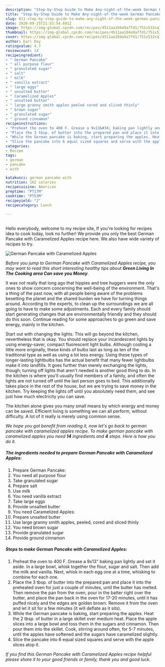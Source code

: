 ```yaml
---
description: "Step-by-Step Guide to Make Any-night-of-the-week German Pancake with Caramelized Apples"
title: "Step-by-Step Guide to Make Any-night-of-the-week German Pancake with Caramelized Apples"
slug: 611-step-by-step-guide-to-make-any-night-of-the-week-german-pancake-with-caramelized-apples
date: 2020-09-25T21:53:54.691Z
image: https://img-global.cpcdn.com/recipes/4511aa104a9a7fd1/751x532cq70/german-pancake-with-caramelized-apples-recipe-main-photo.jpg
thumbnail: https://img-global.cpcdn.com/recipes/4511aa104a9a7fd1/751x532cq70/german-pancake-with-caramelized-apples-recipe-main-photo.jpg
cover: https://img-global.cpcdn.com/recipes/4511aa104a9a7fd1/751x532cq70/german-pancake-with-caramelized-apples-recipe-main-photo.jpg
author: Earl Day
ratingvalue: 4.7
reviewcount: 14
recipeingredient:
- " German Pancake"
- " all purpose flour"
- " granulated sugar"
- " salt"
- " milk"
- " vanilla extract"
- " large eggs"
- " unsalted butter"
- " Caramelized Apples"
- " unsalted butter"
- " large granny smith apples peeled cored and sliced thinly"
- " brown sugar"
- " granulated sugar"
- " ground cinnamon"
recipeinstructions:
- "Preheat the oven to 400 F. Grease a 9x13&#34; baking pan lightly and set it aside. In a large bowl, whisk together the flour, sugar and salt. Then add the milk and vanilla. Next, whisk in each egg one at a time, whisking to combine for each one."
- "Place the 3 tbsp. of butter into the prepared pan and place it into the preheated oven for just a couple of minutes, until the butter has melted. Then remove the pan from the oven, pour in the batter right over the butter, and place the pan back in the oven for 17-20 minutes, until it has puffed nicely and the edges are golden brown. Remove it from the oven and let it sit for a few minutes (it will deflate as it sits)."
- "While the German pancake is baking, start preparing the apples. Heat the 2 tbsp. of butter in a large skillet over medium heat. Place the apple slices into a large bowl and toss them in the sugars and cinnamon. Then pour them into the skillet. Cook, stirring around often, for 5-7 minutes, until the apples have softened and the sugars have caramelized slightly."
- "Slice the pancake into 6 equal sized squares and serve with the apple slices atop it."
categories:
- Recipe
tags:
- german
- pancake
- with

katakunci: german pancake with 
nutrition: 162 calories
recipecuisine: American
preptime: "PT17M"
cooktime: "PT53M"
recipeyield: "2"
recipecategory: Lunch

---
```

<br>
Hello everybody, welcome to my recipe site, If you're looking for recipes idea to cook today, look no further! We provide you only the best German Pancake with Caramelized Apples recipe here. We also have wide variety of recipes to try.
<br>


![German Pancake with Caramelized Apples](https://img-global.cpcdn.com/recipes/4511aa104a9a7fd1/751x532cq70/german-pancake-with-caramelized-apples-recipe-main-photo.jpg)

<i>Before you jump to German Pancake with Caramelized Apples recipe, you may want to read this short interesting healthy tips about 
<strong>Green Living In The Cooking area Can save you Money</strong>.</i>
</br>

It was not really that long ago that hippies and tree huggers were the only ones to show concern concerning the well-being of the environment. That's a thing of the past now, with all people being aware of the problems besetting the planet and the shared burden we have for turning things around. According to the experts, to clean up the surroundings we are all going to have to make some adjustments. Each and every family should start generating changes that are environmentally friendly and they should do this soon. Continue reading for some approaches to go green and save energy, mainly in the kitchen.

Start out with changing the lights. This will go beyond the kitchen, nevertheless that is okay. You should replace your incandescent lights by using energy-saver, compact fluorescent light bulbs. Although costing a little more originally, these kinds of bulbs last as long as ten of the traditional type as well as using a lot less energy. Using these types of longer-lasting lightbulbs has the actual benefit that many fewer lightbulbs make it into landfills. It goes further than merely exchanging the lights, though; turning off lights that aren't needed is another good thing to do. In the kitchen is where you'll usually find members of a family, and often the lights are not turned off until the last person goes to bed. This additionally takes place in the rest of the house, but we are trying to save money in the kitchen. Try keeping the lights off until you absolutely need them, and see just how much electricity you can save.

The kitchen alone gives you many small means by which energy and money can be saved. Efficient living is something we can all perform, without difficulty. A lot of it really is merely using common sense.


<i>We hope you got benefit from reading it, now let's go back to german pancake with caramelized apples recipe. To make german pancake with caramelized apples you need <strong>14</strong> ingredients and <strong>4</strong> steps. Here is how you do it.
</i>

##### The ingredients needed to prepare German Pancake with Caramelized Apples:

1. Prepare  German Pancake:
1. You need  all purpose flour
1. Take  granulated sugar
1. Prepare  salt
1. Use  milk
1. You need  vanilla extract
1. Take  large eggs
1. Provide  unsalted butter
1. You need  Caramelized Apples:
1. Prepare  unsalted butter
1. Use  large granny smith apples, peeled, cored and sliced thinly
1. You need  brown sugar
1. Provide  granulated sugar
1. Provide  ground cinnamon


##### Steps to make German Pancake with Caramelized Apples:

1. Preheat the oven to 400 F. Grease a 9x13&#34; baking pan lightly and set it aside. In a large bowl, whisk together the flour, sugar and salt. Then add the milk and vanilla. Next, whisk in each egg one at a time, whisking to combine for each one.
1. Place the 3 tbsp. of butter into the prepared pan and place it into the preheated oven for just a couple of minutes, until the butter has melted. Then remove the pan from the oven, pour in the batter right over the butter, and place the pan back in the oven for 17-20 minutes, until it has puffed nicely and the edges are golden brown. Remove it from the oven and let it sit for a few minutes (it will deflate as it sits).
1. While the German pancake is baking, start preparing the apples. Heat the 2 tbsp. of butter in a large skillet over medium heat. Place the apple slices into a large bowl and toss them in the sugars and cinnamon. Then pour them into the skillet. Cook, stirring around often, for 5-7 minutes, until the apples have softened and the sugars have caramelized slightly.
1. Slice the pancake into 6 equal sized squares and serve with the apple slices atop it.


<i>If you find this German Pancake with Caramelized Apples recipe helpful please share it to your good friends or family, thank you and good luck.</i>
